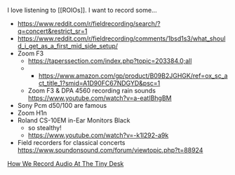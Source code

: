 I love listening to [[ROIOs]].
I want to record some...
- https://www.reddit.com/r/fieldrecording/search/?q=concert&restrict_sr=1
- https://www.reddit.com/r/fieldrecording/comments/1bsd1s3/what_should_i_get_as_a_first_mid_side_setup/
- Zoom F3
	- https://taperssection.com/index.php?topic=203384.0;all
	- - https://www.amazon.com/gp/product/B09B2JGHGK/ref=ox_sc_act_title_1?smid=A1D90FC67NDGYD&psc=1
	- Zoom F3 & DPA 4560 recording rain sounds https://www.youtube.com/watch?v=a-eatIBhgBM
- Sony Pcm d50/100 are famous
- Zoom H1n
- Roland CS-10EM in-Ear Monitors Black
	- so stealthy!
	- https://www.youtube.com/watch?v=-k1l292-a9k
- Field recorders for classical concerts https://www.soundonsound.com/forum/viewtopic.php?t=88924

[How We Record Audio At The Tiny Desk](https://www.youtube.com/watch?v=e07bI5rz6FY)
